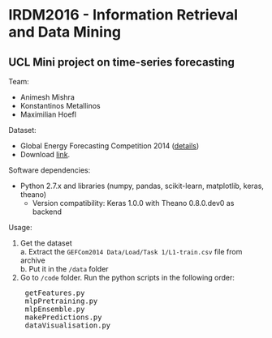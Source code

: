 # IRDM2016 - Information Retrieval and Data Mining
## UCL Mini project on time-series forecasting

Team:  
+ Animesh Mishra
+ Konstantinos Metallinos
+ Maximilian Hoefl

Dataset: 
+ Global Energy Forecasting Competition 2014 ([details](http://www.drhongtao.com/gefcom))  
+ Download [link](http://1drv.ms/1PIVd0L).


Software dependencies:
+ Python 2.7.x and libraries (numpy, pandas, scikit-learn, matplotlib, keras, theano)  
  - Version compatibility: Keras 1.0.0 with Theano 0.8.0.dev0 as backend

Usage:  
1. Get the dataset  
    a. Extract the `GEFCom2014 Data/Load/Task 1/L1-train.csv` file from archive  
    b. Put it in the `/data` folder  
2. Go to `/code` folder. Run the python scripts in the following order:  
    <pre>
    getFeatures.py
    mlpPretraining.py
    mlpEnsemble.py
    makePredictions.py
    dataVisualisation.py
    </pre>  


